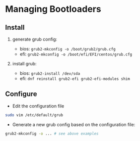 # Managing Bootloaders

## Install

1. generate grub config:

    - bios: `grub2-mkconfig -o /boot/grub2/grub.cfg`
    - efi: `grub2-mkconfig -o /boot/efi/EFI/centos/grub.cfg`

2. install grub:

    - bios: `grub2-install /dev/sda`
    - efi: `dnf reinstall grub2-efi grub2-efi-modules shim`

## Configure

- Edit the configuration file
```bash
sudo vim /etc/default/grub
```

- Generate a new grub config based on the configuration file:
```bash
grub2-mkconfig -o ... # see above examples
```

